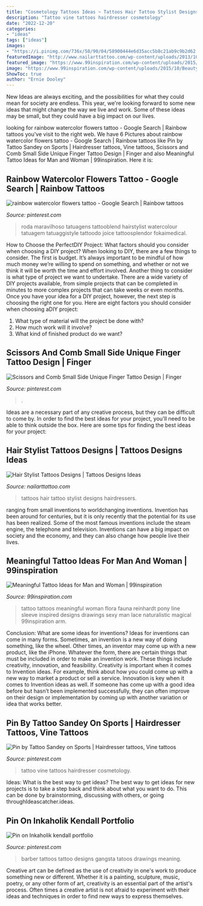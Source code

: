 ```yaml
---
title: "Cosmetology Tattoos Ideas ~ Tattoos Hair Tattoo Stylist Designs Hairdressers"
description: "Tattoo vine tattoos hairdresser cosmetology"
date: "2022-12-20"
categories:
- "ideas"
tags: ["ideas"]
images:
- "https://i.pinimg.com/736x/58/90/04/58900444e6d35acc5b8c21ab9c9b2d62.jpg"
featuredImage: "http://www.nailarttattoo.com/wp-content/uploads/2013/10/Hair-Stylist-Tattoos-Designs.jpg"
featured_image: "https://www.99inspiration.com/wp-content/uploads/2015/10/Beauty-tattoo-ideas-for-women.jpg"
image: "https://www.99inspiration.com/wp-content/uploads/2015/10/Beauty-tattoo-ideas-for-women.jpg"
ShowToc: true
author: "Ernie Dooley"
---
```



New Ideas are always exciting, and the possibilities for what they could mean for society are endless. This year, we're looking forward to some new ideas that might change the way we live and work. Some of these ideas may be small, but they could have a big impact on our lives.

	

		
looking for rainbow watercolor flowers tattoo - Google Search | Rainbow tattoos you've visit to the right web. We have 6 Pictures about rainbow watercolor flowers tattoo - Google Search | Rainbow tattoos like Pin by Tattoo Sandey on Sports | Hairdresser tattoos, Vine tattoos, Scissors and Comb Small Side Unique Finger Tattoo Design | Finger and also Meaningful Tattoo Ideas for Man and Woman | 99inspiration. Here it is:
		
    
## Rainbow Watercolor Flowers Tattoo - Google Search | Rainbow Tattoos

<img loading=lazy src="https://i.pinimg.com/736x/4c/0c/2d/4c0c2d40e796bd6055de7cb6cf3daee7.jpg" onerror="this.onerror=null;this.src='https://tse4.mm.bing.net/th?id=OIP.L2h68lsMZ8ILf7RwvtoczQHaHa&amp;pid=15.1';" alt="rainbow watercolor flowers tattoo - Google Search | Rainbow tattoos">

_Source: pinterest.com_

>roda maravilhoso tatuagens tattooblend hairstylist watercolour tatuagem tatuaggistyle tattoodo joice tattoosplendor fokaimedical. 

	

How to Choose the PerfectDIY Project: What factors should you consider when choosing a DIY project?
When looking to DIY, there are a few things to consider. The first is budget. It’s always important to be mindful of how much money we’re willing to spend on something, and whether or not we think it will be worth the time and effort involved. Another thing to consider is what type of project we want to undertake. There are a wide variety of DIY projects available, from simple projects that can be completed in minutes to more complex projects that can take weeks or even months. Once you have your idea for a DIY project, however, the next step is choosing the right one for you. Here are eight factors you should consider when choosing aDIY project: 
1) What type of material will the project be done with?
2) How much work will it involve?
3) What kind of finished product do we want?

    
## Scissors And Comb Small Side Unique Finger Tattoo Design | Finger

<img loading=lazy src="https://i.pinimg.com/736x/ff/9c/18/ff9c18d87818b3294947012bd6d07f93.jpg" onerror="this.onerror=null;this.src='https://tse1.mm.bing.net/th?id=OIP._xXjyYTGqjc6FA4JlTH_yAHaHR&amp;pid=15.1';" alt="Scissors and Comb Small Side Unique Finger Tattoo Design | Finger">

_Source: pinterest.com_

>. 

	

Ideas are a necessary part of any creative process, but they can be difficult to come by. In order to find the best ideas for your project, you'll need to be able to think outside the box. Here are some tips for finding the best ideas for your project: 

    
## Hair Stylist Tattoos Designs | Tattoos Designs Ideas

<img loading=lazy src="http://www.nailarttattoo.com/wp-content/uploads/2013/10/Hair-Stylist-Tattoos-Designs.jpg" onerror="this.onerror=null;this.src='https://tse2.mm.bing.net/th?id=OIP.R5MCC0HRsEZiQ3UwzNvzhwHaJ4&amp;pid=15.1';" alt="Hair Stylist Tattoos Designs | Tattoos Designs Ideas">

_Source: nailarttattoo.com_

>tattoos hair tattoo stylist designs hairdressers. 

	

ranging from small inventions to worldchanging inventions.
Invention has been around for centuries, but it is only recently that the potential for its use has been realized. Some of the most famous inventions include the steam engine, the telephone and television. Inventions can have a big impact on society and the economy, and they can also change how people live their lives.

    
## Meaningful Tattoo Ideas For Man And Woman | 99inspiration

<img loading=lazy src="https://www.99inspiration.com/wp-content/uploads/2015/10/Beauty-tattoo-ideas-for-women.jpg" onerror="this.onerror=null;this.src='https://tse1.mm.bing.net/th?id=OIP.0REtNGpa6ddxnLZNaPIujQHaJQ&amp;pid=15.1';" alt="Meaningful Tattoo Ideas for Man and Woman | 99inspiration">

_Source: 99inspiration.com_

>tattoo tattoos meaningful woman flora fauna reinhardt pony line sleeve inspired designs drawings sexy man lace naturalistic magical 99inspiration arm. 

	

Conclusion: What are some ideas for inventions?
Ideas for inventions can come in many forms. Sometimes, an invention is a new way of doing something, like the wheel. Other times, an inventor may come up with a new product, like the iPhone. Whatever the form, there are certain things that must be included in order to make an invention work. These things include creativity, innovation, and feasibility. 
Creativity is important when it comes to Invention ideas. For example, think about how you could come up with a new way to market a product or sell a service. Innovation is key when it comes to Invention ideas as well. If someone has come up with a good idea before but hasn’t been implemented successfully, they can often improve on their design or implementation by coming up with another variation or idea that works better.

    
## Pin By Tattoo Sandey On Sports | Hairdresser Tattoos, Vine Tattoos

<img loading=lazy src="https://i.pinimg.com/736x/58/90/04/58900444e6d35acc5b8c21ab9c9b2d62.jpg" onerror="this.onerror=null;this.src='https://tse1.mm.bing.net/th?id=OIP.QdRLfqyVNRyh06KDEs5zaQHaHa&amp;pid=15.1';" alt="Pin by Tattoo Sandey on Sports | Hairdresser tattoos, Vine tattoos">

_Source: pinterest.com_

>tattoo vine tattoos hairdresser cosmetology. 

	

Ideas: What is the best way to get ideas?
The best way to get ideas for new projects is to take a step back and think about what you want to do. This can be done by brainstorming, discussing with others, or going throughIdeascatcher.ideas.

    
## Pin On Inkaholik Kendall Portfolio

<img loading=lazy src="https://i.pinimg.com/736x/77/31/d0/7731d07515f75d7fd7c426acc0ed3a51--barber-tattoo-lam.jpg" onerror="this.onerror=null;this.src='https://tse1.mm.bing.net/th?id=OIP.nQysTiVyyeyT_eGv9mvU1wHaHU&amp;pid=15.1';" alt="Pin on Inkaholik kendall portfolio">

_Source: pinterest.com_

>barber tattoos tattoo designs gangsta tatoos drawings meaning. 

	

Creative art can be defined as the use of creativity in one's work to produce something new or different. Whether it is a painting, sculpture, music, poetry, or any other form of art, creativity is an essential part of the artist's process. Often times a creative artist is not afraid to experiment with their ideas and techniques in order to find new ways to express themselves.


